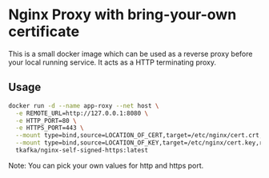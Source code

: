 # Nginx Proxy with bring-your-own certificate

This is a small docker image which can be used as a reverse proxy before your
local running service. It acts as a HTTP terminating proxy.

## Usage

```bash
docker run -d --name app-roxy --net host \
  -e REMOTE_URL=http://127.0.0.1:8080 \
  -e HTTP_PORT=80 \
  -e HTTPS_PORT=443 \
  --mount type=bind,source=LOCATION_OF_CERT,target=/etc/nginx/cert.crt,readonly \
  --mount type=bind,source=LOCATION_OF_KEY,target=/etc/nginx/cert.key,readonly \
  tkafka/nginx-self-signed-https:latest
```

Note: You can pick your own values for http and https port. 
